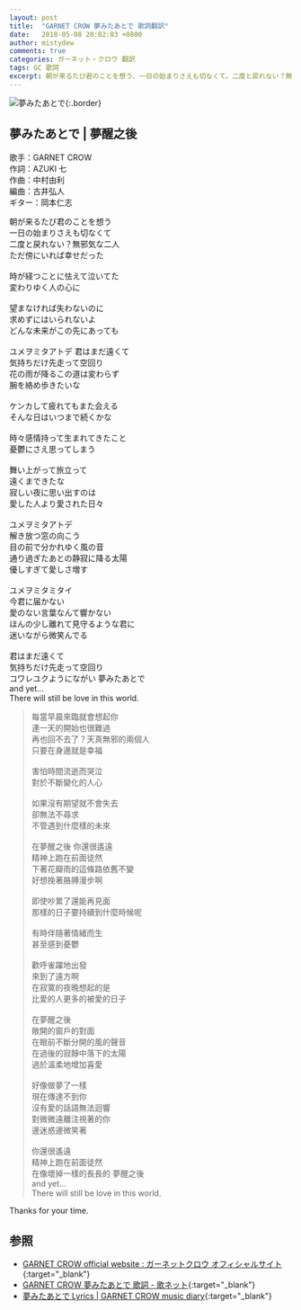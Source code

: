 ```yaml
---
layout: post
title:  "GARNET CROW 夢みたあとで 歌詞翻訳"
date:   2018-05-08 20:02:03 +0800
author: mistydew
comments: true
categories: ガーネット・クロウ 翻訳
tags: GC 歌詞
excerpt: 朝が来るたび君のことを想う、一日の始まりさえも切なくて。二度と戻れない？無邪気な二人、ただ傍にいれば幸せだった。
---
```

![夢みたあとで](https://raw.githubusercontent.com/mistydew/gc2/master/cover/single/SG10_夢みたあとで.jpg){:.border}

## 夢みたあとで | 夢醒之後

歌手：GARNET CROW<br>
作詞：AZUKI 七<br>
作曲：中村由利<br>
編曲：古井弘人<br>
ギター：岡本仁志

<div class="lyric-original">
<p>
朝が来るたび君のことを想う<br>
一日の始まりさえも切なくて<br>
二度と戻れない？無邪気な二人<br>
ただ傍にいれば幸せだった<br>
<br>
時が経つことに怯えて泣いてた<br>
変わりゆく人の心に<br>
<br>
望まなければ失わないのに<br>
求めずにはいられないよ<br>
どんな未来がこの先にあっても<br>
<br>
ユメヲミタアトデ 君はまだ遠くて<br>
気持ちだけ先走って空回り<br>
花の雨が降るこの道は変わらず<br>
腕を絡め歩きたいな<br>
<br>
ケンカして疲れてもまた会える<br>
そんな日はいつまで続くかな<br>
<br>
時々感情持って生まれてきたこと<br>
憂鬱にさえ思ってしまう<br>
<br>
舞い上がって旅立って<br>
遠くまできたな<br>
寂しい夜に思い出すのは<br>
愛した人より愛された日々<br>
<br>
ユメヲミタアトデ<br>
解き放つ窓の向こう<br>
目の前で分かれゆく風の音<br>
通り過ぎたあとの静寂に降る太陽<br>
優しすぎて愛しさ増す<br>
<br>
ユメヲミタミタイ<br>
今君に届かない<br>
愛のない言葉なんて響かない<br>
ほんの少し離れて見守るような君に<br>
迷いながら微笑んでる<br>
<br>
君はまだ遠くて<br>
気持ちだけ先走って空回り<br>
コワレユクようにながい 夢みたあとで<br>
and yet…<br>
There will still be love in this world.
</p>
</div>

<div class="lyric-translation">
<blockquote>
每當早晨來臨就會想起你<br>
連一天的開始也很難過<br>
再也回不去了？天真無邪的兩個人<br>
只要在身邊就是幸福<br>
<br>
害怕時間流逝而哭泣<br>
對於不斷變化的人心<br>
<br>
如果沒有期望就不會失去<br>
卻無法不尋求<br>
不管遇到什麼樣的未來<br>
<br>
在夢醒之後 你還很遙遠<br>
精神上跑在前面徒然<br>
下著花瓣雨的這條路依舊不變<br>
好想挽著胳膊漫步啊<br>
<br>
即使吵累了還能再見面<br>
那樣的日子要持續到什麼時候呢<br>
<br>
有時伴隨著情緒而生<br>
甚至感到憂鬱<br>
<br>
歡呼雀躍地出發<br>
來到了遠方啊<br>
在寂寞的夜晚想起的是<br>
比愛的人更多的被愛的日子<br>
<br>
在夢醒之後<br>
敞開的窗戶的對面<br>
在眼前不斷分開的風的聲音<br>
在過後的寂靜中落下的太陽<br>
過於溫柔地增加喜愛<br>
<br>
好像做夢了一樣<br>
現在傳達不到你<br>
沒有愛的話語無法迴響<br>
對微微遠離注視著的你<br>
邊迷惑邊微笑著<br>
<br>
你還很遙遠<br>
精神上跑在前面徒然<br>
在像壞掉一樣的長長的 夢醒之後<br>
and yet...<br>
There will still be love in this world.
</blockquote>
</div>

Thanks for your time.

## 参照

* [GARNET CROW official website : ガーネットクロウ オフィシャルサイト](http://www.garnetcrow.com){:target="_blank"}
* [GARNET CROW 夢みたあとで 歌詞 - 歌ネット](https://www.uta-net.com/song/15314){:target="_blank"}
* [夢みたあとで Lyrics \| GARNET CROW music diary](https://mistydew.github.io/gc/lyrics/original/夢みたあとで.html){:target="_blank"}
